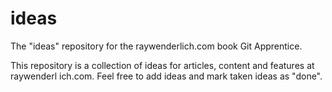 # ideas
The "ideas" repository for the raywenderlich.com book Git Apprentice.

This repository is a collection of ideas for
articles, content and features at raywenderl
ich.com.
Feel free to add ideas and mark taken ideas
as "done".

